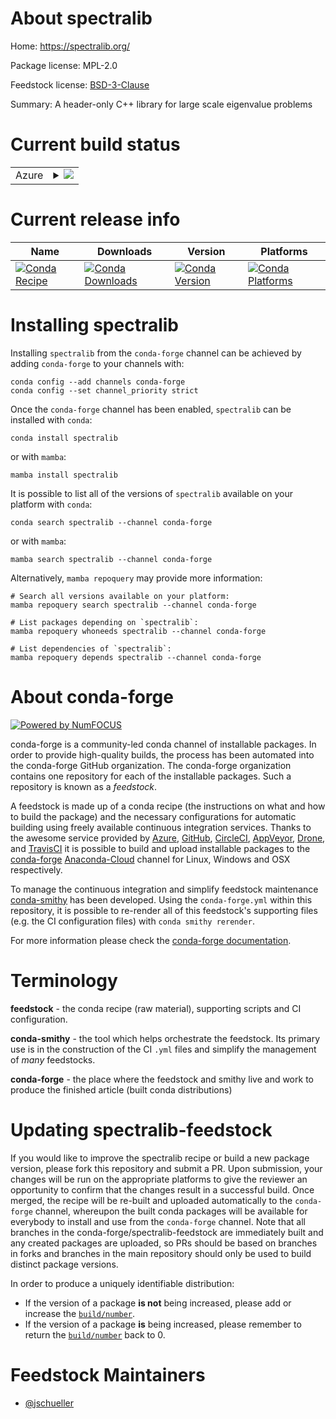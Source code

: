 About spectralib
================

Home: https://spectralib.org/

Package license: MPL-2.0

Feedstock license: [BSD-3-Clause](https://github.com/conda-forge/spectralib-feedstock/blob/main/LICENSE.txt)

Summary: A header-only C++ library for large scale eigenvalue problems

Current build status
====================


<table>
    
  <tr>
    <td>Azure</td>
    <td>
      <details>
        <summary>
          <a href="https://dev.azure.com/conda-forge/feedstock-builds/_build/latest?definitionId=9001&branchName=main">
            <img src="https://dev.azure.com/conda-forge/feedstock-builds/_apis/build/status/spectralib-feedstock?branchName=main">
          </a>
        </summary>
        <table>
          <thead><tr><th>Variant</th><th>Status</th></tr></thead>
          <tbody><tr>
              <td>linux_64</td>
              <td>
                <a href="https://dev.azure.com/conda-forge/feedstock-builds/_build/latest?definitionId=9001&branchName=main">
                  <img src="https://dev.azure.com/conda-forge/feedstock-builds/_apis/build/status/spectralib-feedstock?branchName=main&jobName=linux&configuration=linux_64_" alt="variant">
                </a>
              </td>
            </tr><tr>
              <td>osx_64</td>
              <td>
                <a href="https://dev.azure.com/conda-forge/feedstock-builds/_build/latest?definitionId=9001&branchName=main">
                  <img src="https://dev.azure.com/conda-forge/feedstock-builds/_apis/build/status/spectralib-feedstock?branchName=main&jobName=osx&configuration=osx_64_" alt="variant">
                </a>
              </td>
            </tr><tr>
              <td>osx_arm64</td>
              <td>
                <a href="https://dev.azure.com/conda-forge/feedstock-builds/_build/latest?definitionId=9001&branchName=main">
                  <img src="https://dev.azure.com/conda-forge/feedstock-builds/_apis/build/status/spectralib-feedstock?branchName=main&jobName=osx&configuration=osx_arm64_" alt="variant">
                </a>
              </td>
            </tr><tr>
              <td>win_64</td>
              <td>
                <a href="https://dev.azure.com/conda-forge/feedstock-builds/_build/latest?definitionId=9001&branchName=main">
                  <img src="https://dev.azure.com/conda-forge/feedstock-builds/_apis/build/status/spectralib-feedstock?branchName=main&jobName=win&configuration=win_64_" alt="variant">
                </a>
              </td>
            </tr>
          </tbody>
        </table>
      </details>
    </td>
  </tr>
</table>

Current release info
====================

| Name | Downloads | Version | Platforms |
| --- | --- | --- | --- |
| [![Conda Recipe](https://img.shields.io/badge/recipe-spectralib-green.svg)](https://anaconda.org/conda-forge/spectralib) | [![Conda Downloads](https://img.shields.io/conda/dn/conda-forge/spectralib.svg)](https://anaconda.org/conda-forge/spectralib) | [![Conda Version](https://img.shields.io/conda/vn/conda-forge/spectralib.svg)](https://anaconda.org/conda-forge/spectralib) | [![Conda Platforms](https://img.shields.io/conda/pn/conda-forge/spectralib.svg)](https://anaconda.org/conda-forge/spectralib) |

Installing spectralib
=====================

Installing `spectralib` from the `conda-forge` channel can be achieved by adding `conda-forge` to your channels with:

```
conda config --add channels conda-forge
conda config --set channel_priority strict
```

Once the `conda-forge` channel has been enabled, `spectralib` can be installed with `conda`:

```
conda install spectralib
```

or with `mamba`:

```
mamba install spectralib
```

It is possible to list all of the versions of `spectralib` available on your platform with `conda`:

```
conda search spectralib --channel conda-forge
```

or with `mamba`:

```
mamba search spectralib --channel conda-forge
```

Alternatively, `mamba repoquery` may provide more information:

```
# Search all versions available on your platform:
mamba repoquery search spectralib --channel conda-forge

# List packages depending on `spectralib`:
mamba repoquery whoneeds spectralib --channel conda-forge

# List dependencies of `spectralib`:
mamba repoquery depends spectralib --channel conda-forge
```


About conda-forge
=================

[![Powered by
NumFOCUS](https://img.shields.io/badge/powered%20by-NumFOCUS-orange.svg?style=flat&colorA=E1523D&colorB=007D8A)](https://numfocus.org)

conda-forge is a community-led conda channel of installable packages.
In order to provide high-quality builds, the process has been automated into the
conda-forge GitHub organization. The conda-forge organization contains one repository
for each of the installable packages. Such a repository is known as a *feedstock*.

A feedstock is made up of a conda recipe (the instructions on what and how to build
the package) and the necessary configurations for automatic building using freely
available continuous integration services. Thanks to the awesome service provided by
[Azure](https://azure.microsoft.com/en-us/services/devops/), [GitHub](https://github.com/),
[CircleCI](https://circleci.com/), [AppVeyor](https://www.appveyor.com/),
[Drone](https://cloud.drone.io/welcome), and [TravisCI](https://travis-ci.com/)
it is possible to build and upload installable packages to the
[conda-forge](https://anaconda.org/conda-forge) [Anaconda-Cloud](https://anaconda.org/)
channel for Linux, Windows and OSX respectively.

To manage the continuous integration and simplify feedstock maintenance
[conda-smithy](https://github.com/conda-forge/conda-smithy) has been developed.
Using the ``conda-forge.yml`` within this repository, it is possible to re-render all of
this feedstock's supporting files (e.g. the CI configuration files) with ``conda smithy rerender``.

For more information please check the [conda-forge documentation](https://conda-forge.org/docs/).

Terminology
===========

**feedstock** - the conda recipe (raw material), supporting scripts and CI configuration.

**conda-smithy** - the tool which helps orchestrate the feedstock.
                   Its primary use is in the construction of the CI ``.yml`` files
                   and simplify the management of *many* feedstocks.

**conda-forge** - the place where the feedstock and smithy live and work to
                  produce the finished article (built conda distributions)


Updating spectralib-feedstock
=============================

If you would like to improve the spectralib recipe or build a new
package version, please fork this repository and submit a PR. Upon submission,
your changes will be run on the appropriate platforms to give the reviewer an
opportunity to confirm that the changes result in a successful build. Once
merged, the recipe will be re-built and uploaded automatically to the
`conda-forge` channel, whereupon the built conda packages will be available for
everybody to install and use from the `conda-forge` channel.
Note that all branches in the conda-forge/spectralib-feedstock are
immediately built and any created packages are uploaded, so PRs should be based
on branches in forks and branches in the main repository should only be used to
build distinct package versions.

In order to produce a uniquely identifiable distribution:
 * If the version of a package **is not** being increased, please add or increase
   the [``build/number``](https://docs.conda.io/projects/conda-build/en/latest/resources/define-metadata.html#build-number-and-string).
 * If the version of a package **is** being increased, please remember to return
   the [``build/number``](https://docs.conda.io/projects/conda-build/en/latest/resources/define-metadata.html#build-number-and-string)
   back to 0.

Feedstock Maintainers
=====================

* [@jschueller](https://github.com/jschueller/)

